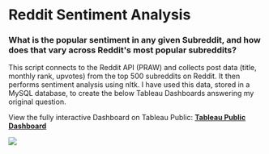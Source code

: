 # Reddit Sentiment Analysis

### What is the popular sentiment in any given Subreddit, and how does that vary across Reddit's most popular subreddits?

This script connects to the Reddit API (PRAW) and collects post data (title, monthly rank, upvotes) from the top 500 subreddits on Reddit. It then performs sentiment analysis using nltk. I have used this data, stored in a MySQL database, to create the below Tableau Dashboards answering my original question.

View the fully interactive Dashboard on Tableau Public: [**Tableau Public Dashboard**](https://public.tableau.com/app/profile/avery.headley/viz/SubredditSentiments/Subredditsvaryintheirpreferred)

![](Visualizations/subreddit_sentiments.gif)